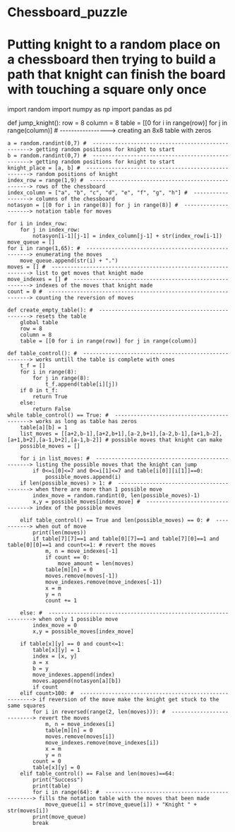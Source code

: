 # Chessboard_puzzle
# Putting knight to a random place on a chessboard then trying to build a path that knight can finish the board with touching a square only once
import random
import numpy as np
import pandas as pd

def jump_knight():
    row = 8
    column = 8
    table = [[0 for i in range(row)] for j in range(column)] #  -----------------> creating an 8x8 table with zeros

    a = random.randint(0,7) #  --------------------------------------------------> getting random positions for knight to start
    b = random.randint(0,7) #  --------------------------------------------------> getting random positions for knight to start
    knight_place = [a, b] #  ----------------------------------------------------> random positions of knight
    index_row = range(1,9) #  ---------------------------------------------------> rows of the chessboard
    index_column = ["a", "b", "c", "d", "e", "f", "g", "h"] #  ------------------> columns of the chessboard
    notasyon = [[0 for i in range(8)] for j in range(8)] #  ---------------------> notation table for moves

    for i in index_row:
        for j in index_row:
            notasyon[i-1][j-1] = index_column[j-1] + str(index_row[i-1])
    move_queue = []
    for i in range(1,65): #  ----------------------------------------------------> enumerating the moves
        move_queue.append(str(i) + ".")
    moves = [] #  ---------------------------------------------------------------> list to get moves that knight made
    move_indexes = [] #  --------------------------------------------------------> indexes of the moves that knight made
    count = 0 #  ----------------------------------------------------------------> counting the reversion of moves
    
    def create_empty_table(): #  ------------------------------------------------> resets the table
        global table
        row = 8
        column = 8
        table = [[0 for i in range(row)] for j in range(column)]
        
    def table_control(): #  -----------------------------------------------------> works untill the table is complete with ones
        t_f = []
        for i in range(8):
            for j in range(8):
                t_f.append(table[i][j])
        if 0 in t_f:
            return True
        else:
            return False
    while table_control() == True: #  -------------------------------------------> works as long as table has zeros
        table[a][b] = 1
        list_moves = [[a+2,b-1],[a+2,b+1],[a-2,b+1],[a-2,b-1],[a+1,b-2],[a+1,b+2],[a-1,b+2],[a-1,b-2]] # possible moves that knight can make
        possible_moves = []
        
        for i in list_moves: #  -------------------------------------------------> listing the possible moves that the knight can jump
            if 0<=i[0]<=7 and 0<=i[1]<=7 and table[i[0]][i[1]]==0:
                possible_moves.append(i)
        if len(possible_moves) > 1: #  ------------------------------------------> when there are more than 1 possible move
            index_move = random.randint(0, len(possible_moves)-1)
            x,y = possible_moves[index_move] #  ---------------------------------> index of the possible moves
            
        elif table_control() == True and len(possible_moves) == 0: #  -----------> when out of move
            print(len(moves))
            if table[7][7]==1 and table[0][7]==1 and table[7][0]==1 and table[0][0]==1 and count<=1: # revert the moves
                m, n = move_indexes[-1]
                if count == 0:
                    move_amount = len(moves)
                table[m][n] = 0
                moves.remove(moves[-1])
                move_indexes.remove(move_indexes[-1])
                x = m
                y = n
                count += 1
           
        else: #  -----------------------------------------------------------------> when only 1 possible move
            index_move = 0
            x,y = possible_moves[index_move]
            
        if table[x][y] == 0 and count<=1:
            table[x][y] = 1
            index = [x, y]
            a = x
            b = y
            move_indexes.append(index)
            moves.append(notasyon[a][b])
            if count 
        elif count>100: #  -------------------------------------------------------> if reversion of the move make the knight get stuck to the same squares
            for i in reversed(range(2, len(moves))): #  --------------------------> revert the moves
                m, n = move_indexes[i]
                table[m][n] = 0
                moves.remove(moves[i])
                move_indexes.remove(move_indexes[i])
                x = m
                y = n
            count = 0
            table[x][y] = 0
        elif table_control() == False and len(moves)==64:
            print("Success")
            print(table)
            for i in range(64): #  -----------------------------------------------> fills the notation table with the moves that been made
                move_queue[i] = str(move_queue[i]) + "Knight " + str(moves[i])
            print(move_queue)
            break
